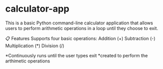 # calculator-app
This is a basic Python command-line calculator application that allows users to perform arithmetic operations in a loop until they choose to exit.

📋 Features
Supports four basic operations:
Addition (+)
Subtraction (-)
Multiplication (*)
Division (/)

*Continuously runs until the user types exit
*created to perform the arthimetic operations
